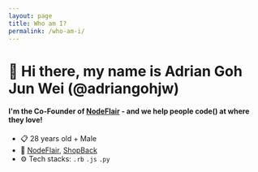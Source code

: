 ```yaml
---
layout: page
title: Who am I?
permalink: /who-am-i/
---
```


# 👋 Hi there, my name is Adrian Goh Jun Wei (@adriangohjw)

#### I'm the Co-Founder of [NodeFlair](https://nodeflair.com/) - and we help people <b>code() at where they love</b>!

- 📋 28 years old + Male
- 🏢 [NodeFlair](https://nodeflair.com), [ShopBack](https://www.shopback.sg)
- ⚙️ Tech stacks: `.rb` `.js` `.py` 
